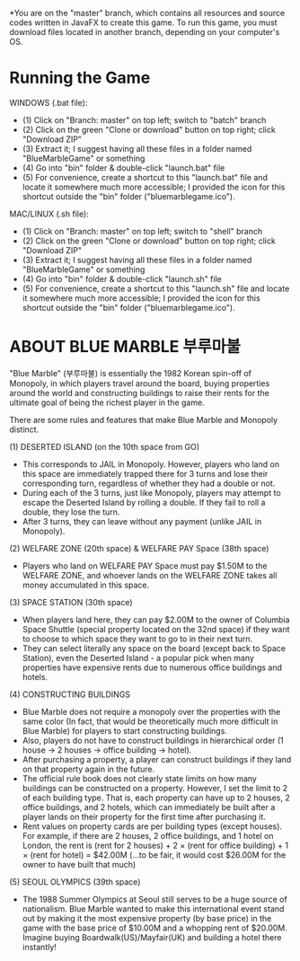 *You are on the "master" branch, which contains all resources and source codes written in JavaFX to create this game. To run this game, you must download files located in another branch, depending on your computer's OS.

# Running the Game

WINDOWS (.bat file):
- (1) Click on "Branch: master" on top left; switch to "batch" branch
- (2) Click on the green "Clone or download" button on top right; click "Download ZIP"
- (3) Extract it; I suggest having all these files in a folder named "BlueMarbleGame" or something
- (4) Go into "bin" folder & double-click "launch.bat" file
- (5) For convenience, create a shortcut to this "launch.bat" file and locate it somewhere much more accessible; I provided the icon for this shortcut outside the "bin" folder ("bluemarblegame.ico").

MAC/LINUX (.sh file):
- (1) Click on "Branch: master" on top left; switch to "shell" branch
- (2) Click on the green "Clone or download" button on top right; click "Download ZIP"
- (3) Extract it; I suggest having all these files in a folder named "BlueMarbleGame" or something
- (4) Go into "bin" folder & double-click "launch.sh" file
- (5) For convenience, create a shortcut to this "launch.sh" file and locate it somewhere much more accessible; I provided the icon for this shortcut outside the "bin" folder ("bluemarblegame.ico").

# ABOUT BLUE MARBLE 부루마불
"Blue Marble" (부루마불) is essentially the 1982 Korean spin-off of Monopoly, in which players travel around the board, buying properties around the world
    and constructing buildings to raise their rents for the ultimate goal of being the richest player in the game.
    
There are some rules and features that make Blue Marble and Monopoly distinct.

(1) DESERTED ISLAND (on the 10th space from GO)
- This corresponds to JAIL in Monopoly. However, players who land on this space are immediately trapped there for 3 turns and lose their corresponding turn, regardless of whether they had a double or not.
- During each of the 3 turns, just like Monopoly, players may attempt to escape the Deserted Island by rolling a double. If they fail to roll a double, they lose the turn.
- After 3 turns, they can leave without any payment (unlike JAIL in Monopoly).
    
(2) WELFARE ZONE (20th space) & WELFARE PAY Space (38th space)
- Players who land on WELFARE PAY Space must pay $1.50M to the WELFARE ZONE, and whoever lands on the WELFARE ZONE takes all money accumulated in this space.
    
(3) SPACE STATION (30th space)
- When players land here, they can pay $2.00M to the owner of Columbia Space Shuttle (special property located on the 32nd space) if they want to choose to which space they want to go to in their next turn.
- They can select literally any space on the board (except back to Space Station), even the Deserted Island - a popular pick when many properties have expensive rents due to numerous office buildings and hotels.
    
(4) CONSTRUCTING BUILDINGS
- Blue Marble does not require a monopoly over the properties with the same color (In fact, that would be theoretically much 
more difficult in Blue Marble) for players to start constructing buildings. 
- Also, players do not have to construct buildings in hierarchical order (1 house -> 2 houses -> office building -> hotel).
- After purchasing a property, a player can construct buildings if they land on that property again in the future.
- The official rule book does not clearly state limits on how many buildings can be constructed on a property. However, I set
the limit to 2 of each building type. That is, each property can have up to 2 houses, 2 office buildings, and 2 hotels, which
can immediately be built after a player lands on their property for the first time after purchasing it.
- Rent values on property cards are per building types (except houses). For example, if there are 2 houses, 2 office buildings, and
1 hotel on London, the rent is
                    (rent for 2 houses) + 2 × (rent for office building) + 1 × (rent for hotel) = $42.00M
                    (...to be fair, it would cost $26.00M for the owner to have built that much)
                    
(5) SEOUL OLYMPICS (39th space)
- The 1988 Summer Olympics at Seoul still serves to be a huge source of nationalism. Blue Marble wanted to make this international event stand out by making it the most expensive property (by base price) in the game with the base price of $10.00M and a whopping rent of $20.00M. Imagine buying Boardwalk(US)/Mayfair(UK) and building a hotel there instantly!
